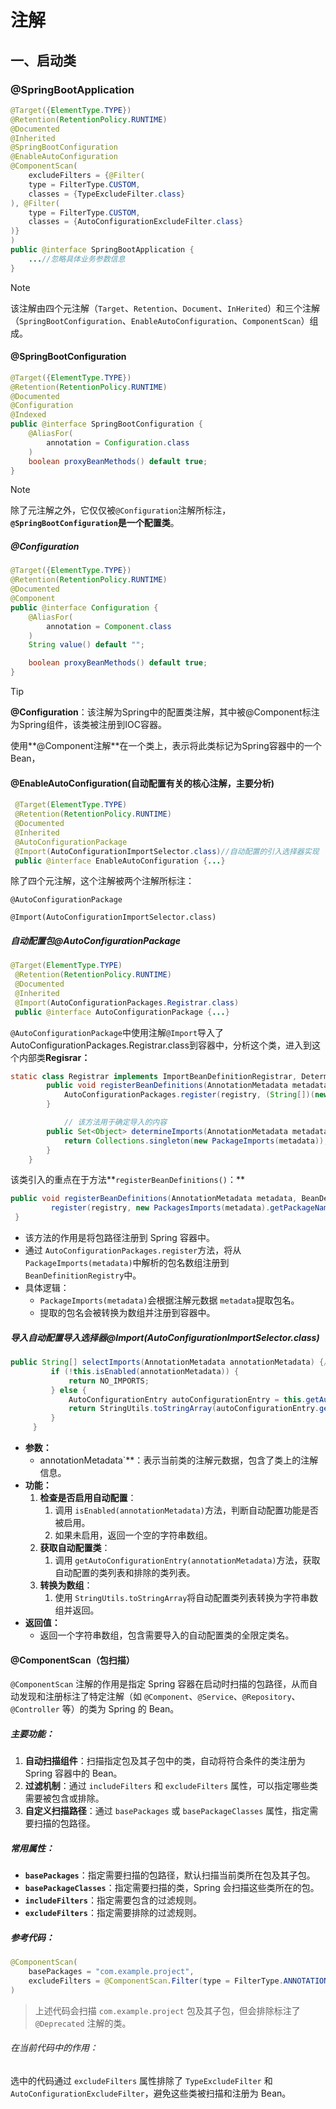 # 注解

## 一、启动类

### **@SpringBootApplication**

```java
@Target({ElementType.TYPE})
@Retention(RetentionPolicy.RUNTIME)
@Documented
@Inherited
@SpringBootConfiguration
@EnableAutoConfiguration
@ComponentScan(
    excludeFilters = {@Filter(
    type = FilterType.CUSTOM,
    classes = {TypeExcludeFilter.class}
), @Filter(
    type = FilterType.CUSTOM,
    classes = {AutoConfigurationExcludeFilter.class}
)}
)
public @interface SpringBootApplication {
    ...//忽略具体业务参数信息
}
```

> [!NOTE]
>
> 该注解由四个元注解（`Target`、`Retention`、`Document`、`InHerited`）和三个注解（`SpringBootConfiguration`、`EnableAutoConfiguration`、`ComponentScan`）组成。



#### @SpringBootConfiguration

```java
@Target({ElementType.TYPE})
@Retention(RetentionPolicy.RUNTIME)
@Documented
@Configuration
@Indexed
public @interface SpringBootConfiguration {
    @AliasFor(
        annotation = Configuration.class
    )
    boolean proxyBeanMethods() default true;
}
```

> [!NOTE]
>
> 除了元注解之外，它仅仅被`@Configuration`注解所标注，**`@SpringBootConfiguration`是一个配置类**。

##### @Configuration

```java
@Target({ElementType.TYPE})
@Retention(RetentionPolicy.RUNTIME)
@Documented
@Component
public @interface Configuration {
    @AliasFor(
        annotation = Component.class
    )
    String value() default "";

    boolean proxyBeanMethods() default true;
}
```

> [!TIP]
>
> **@Configuration**：该注解为Spring中的配置类注解，其中被@Component标注为Spring组件，该类被注册到IOC容器。
>
> 使用**@Component注解**在一个类上，表示将此类标记为Spring容器中的一个Bean，

#### **@EnableAutoConfiguration(自动配置有关的核心注解，主要分析)**

```java
 @Target(ElementType.TYPE)
 @Retention(RetentionPolicy.RUNTIME)
 @Documented
 @Inherited
 @AutoConfigurationPackage
 @Import(AutoConfigurationImportSelector.class)//自动配置的引入选择器实现
 public @interface EnableAutoConfiguration {...}
```

除了四个元注解，这个注解被两个注解所标注：

`@AutoConfigurationPackage`

`@Import(AutoConfigurationImportSelector.class)`

##### 自动配置包@AutoConfigurationPackage

```java
@Target(ElementType.TYPE)
 @Retention(RetentionPolicy.RUNTIME)
 @Documented
 @Inherited
 @Import(AutoConfigurationPackages.Registrar.class)
 public @interface AutoConfigurationPackage {...}
```

`@AutoConfigurationPackage`中使用注解`@Import`导入了AutoConfigurationPackages.Registrar.class到容器中，分析这个类，进入到这个内部类**Regisrar：**

```java
static class Registrar implements ImportBeanDefinitionRegistrar, DeterminableImports {
        public void registerBeanDefinitions(AnnotationMetadata metadata, BeanDefinitionRegistry registry) {
            AutoConfigurationPackages.register(registry, (String[])(new PackageImports(metadata)).getPackageNames().toArray(new String[0]));
        }

  			// 该方法用于确定导入的内容
        public Set<Object> determineImports(AnnotationMetadata metadata) {
            return Collections.singleton(new PackageImports(metadata));
        }
    }
```

该类引入的重点在于方法**`registerBeanDefinitions()`：**

```java
public void registerBeanDefinitions(AnnotationMetadata metadata, BeanDefinitionRegistry registry) {
         register(registry, new PackagesImports(metadata).getPackageNames().toArray(new String[0]));
 }
```

- 该方法的作用是将包路径注册到 Spring 容器中。         
- 通过 `AutoConfigurationPackages.register`方法，将从 `PackageImports(metadata)`中解析的包名数组注册到 `BeanDefinitionRegistry`中。          
- 具体逻辑：
  - `PackageImports(metadata)`会根据注解元数据 `metadata`提取包名。              
  - 提取的包名会被转换为数组并注册到容器中。 

##### 导入自动配置导入选择器@Import(AutoConfigurationImportSelector.class)

```java
public String[] selectImports(AnnotationMetadata annotationMetadata) {//selectImports方法会被springboot自动调用，从而得到他返回的全类名的字符串数组，然后把对应类的bean对象注入到ioc容器中
         if (!this.isEnabled(annotationMetadata)) {
             return NO_IMPORTS;
         } else {
             AutoConfigurationEntry autoConfigurationEntry = this.getAutoConfigurationEntry(annotationMetadata);
             return StringUtils.toStringArray(autoConfigurationEntry.getConfigurations());
         }
     }
```

- **参数：**
  - annotationMetadata`**：表示当前类的注解元数据，包含了类上的注解信息。   
- **功能：**   
  1. **检查是否启用自动配置**：
     1. 调用 `isEnabled(annotationMetadata)`方法，判断自动配置功能是否被启用。          
     2. 如果未启用，返回一个空的字符串数组。
  2. **获取自动配置类**：
     1. 调用 `getAutoConfigurationEntry(annotationMetadata)`方法，获取自动配置的类列表和排除的类列表。
  3. **转换为数组**：
     1. 使用 `StringUtils.toStringArray`将自动配置类列表转换为字符串数组并返回。
- **返回值：**
  - 返回一个字符串数组，包含需要导入的自动配置类的全限定类名。

#### **@ComponentScan（包扫描）**

`@ComponentScan` 注解的作用是指定 Spring 容器在启动时扫描的包路径，从而自动发现和注册标注了特定注解（如 `@Component`、`@Service`、`@Repository`、`@Controller` 等）的类为 Spring 的 Bean。

##### 主要功能：

1. **自动扫描组件**：扫描指定包及其子包中的类，自动将符合条件的类注册为 Spring 容器中的 Bean。
2. **过滤机制**：通过 `includeFilters` 和 `excludeFilters` 属性，可以指定哪些类需要被包含或排除。
3. **自定义扫描路径**：通过 `basePackages` 或 `basePackageClasses` 属性，指定需要扫描的包路径。

##### 常用属性：

- **`basePackages`**：指定需要扫描的包路径，默认扫描当前类所在包及其子包。
- **`basePackageClasses`**：指定需要扫描的类，Spring 会扫描这些类所在的包。
- **`includeFilters`**：指定需要包含的过滤规则。
- **`excludeFilters`**：指定需要排除的过滤规则。

##### 参考代码：

```java
@ComponentScan(
    basePackages = "com.example.project",
    excludeFilters = @ComponentScan.Filter(type = FilterType.ANNOTATION, classes = Deprecated.class)
)
```

> 上述代码会扫描 `com.example.project` 包及其子包，但会排除标注了 `@Deprecated` 注解的类。

###### 在当前代码中的作用：

选中的代码通过 `excludeFilters` 属性排除了 `TypeExcludeFilter` 和 `AutoConfigurationExcludeFilter`，避免这些类被扫描和注册为 Bean。

